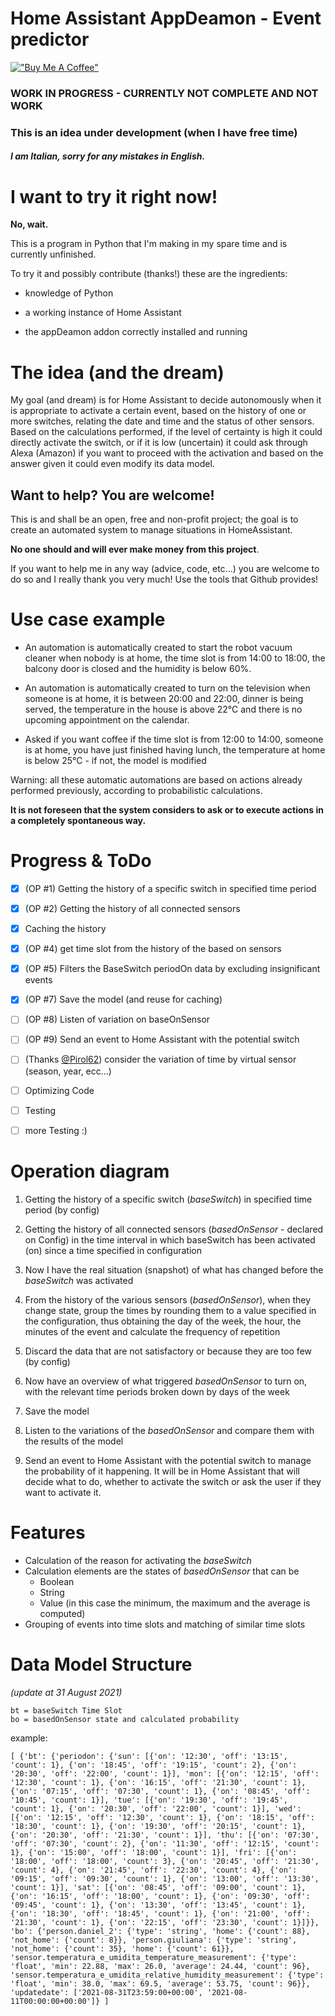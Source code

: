 # Home Assistant AppDeamon  - Event predictor

[!["Buy Me A Coffee"](https://www.buymeacoffee.com/assets/img/custom_images/orange_img.png)](https://www.buymeacoffee.com/dadaloop82)

### **WORK IN PROGRESS - CURRENTLY NOT COMPLETE AND NOT WORK**
### This is an idea under development (when I have free time)
#### *I am Italian, sorry for any mistakes in English.*

# I want to try it right now!
**No, wait.**

This is a program in Python that I'm making in my spare time and is currently unfinished.

To try it and possibly contribute (thanks!) these are the ingredients:

- knowledge of Python

- a working instance of Home Assistant
- the appDeamon addon correctly installed and running 

# The idea (and the dream)
My goal (and dream) is for Home Assistant to decide autonomously when it is appropriate to activate a certain event, based on the history of one or more switches, relating the date and time and the status of other sensors.
Based on the calculations performed, if the level of certainty is high it could directly activate the switch, or if it is low (uncertain) it could ask through Alexa (Amazon) if you want to proceed with the activation and based on the answer given it could even modify its data model.

## Want to help? You are welcome!
This is and shall be an open, free and non-profit project; the goal is to create an automated system to manage situations in HomeAssistant.

**No one should and will ever make money from this project**.

If you want to help me in any way (advice, code, etc...) you are welcome to do so and I really thank you very much!
Use the tools that Github provides!


# Use case example

- An automation is automatically created to start the robot vacuum cleaner when nobody is at home, the time slot is from 14:00 to 18:00, the balcony door is closed and the humidity is below 60%.

- An automation is automatically created to turn on the television when someone is at home, it is between 20:00 and 22:00, dinner is being served, the temperature in the house is above 22°C and there is no upcoming appointment on the calendar.

- Asked if you want coffee if the time slot is from 12:00 to 14:00, someone is at home, you have just finished having lunch, the temperature at home is below 25°C - if not, the model is modified 

Warning: all these automatic automations are based on actions already performed previously, according to probabilistic calculations. 

**It is not foreseen that the system considers to ask or to execute actions in a completely spontaneous way.**

# Progress & ToDo

- [x] (OP #1) Getting the history of a specific switch in specified time period 
- [x] (OP #2) Getting the history of all connected sensors 
- [x] Caching the history
- [x] (OP #4) get time slot from the history of the based on sensors
- [x] (OP #5) Filters the BaseSwitch periodOn data by excluding insignificant events
- [x] (OP #7) Save the model (and reuse for caching)
- [ ] (OP #8) Listen of variation on baseOnSensor
- [ ] (OP #9) Send an event to Home Assistant with the potential switch

- [ ] (Thanks [@Pirol62](https://github.com/dadaloop82/HASS_AppDeamon_SwitchPredictor/issues/1)) consider the variation of time by virtual sensor (season, year, ecc...)

- [ ] Optimizing Code
- [ ] Testing
- [ ] more Testing :)

# Operation diagram

1. Getting the history of a specific switch (*baseSwitch*) in specified time period (by config)

2. Getting the history of all connected sensors (*basedOnSensor* - declared on Config) in the time interval in which baseSwitch has been activated (on) since a time specified in configuration
3. Now I have the real situation (snapshot) of what has changed before the *baseSwitch* was activated
4. From the history of the various sensors (*basedOnSensor*), when they change state, group the times by rounding them to a value specified in the configuration, thus obtaining the day of the week, the hour, the minutes of the event and calculate the frequency of repetition
5. Discard the data that are not satisfactory or because they are too few (by config)
6. Now have an overview of what triggered *basedOnSensor* to turn on, with the relevant time periods broken down by days of the week
7. Save the model
8. Listen to the variations of the *basedOnSensor* and compare them with the results of the model
9. Send an event to Home Assistant with the potential switch to manage the probability of it happening. It will be in Home Assistant that will decide what to do, whether to activate the switch or ask the user if they want to activate it.

# Features

- Calculation of the reason for activating the *baseSwitch*
- Calculation elements are the states of *basedOnSensor* that can be
    - Boolean
    - String
    - Value (in this case the minimum, the maximum and the average is computed) 
- Grouping of events into time slots and matching of similar time slots


# Data Model Structure
*(update at 31 August 2021)*



    bt = baseSwitch Time Slot
    bo = basedOnSensor state and calculated probability



example:

```
[ {'bt': {'periodon': {'sun': [{'on': '12:30', 'off': '13:15', 'count': 1}, {'on': '18:45', 'off': '19:15', 'count': 2}, {'on': '20:30', 'off': '22:00', 'count': 1}], 'mon': [{'on': '12:15', 'off': '12:30', 'count': 1}, {'on': '16:15', 'off': '21:30', 'count': 1}, {'on': '07:15', 'off': '07:30', 'count': 1}, {'on': '08:45', 'off': '10:45', 'count': 1}], 'tue': [{'on': '19:30', 'off': '19:45', 'count': 1}, {'on': '20:30', 'off': '22:00', 'count': 1}], 'wed': [{'on': '12:15', 'off': '12:30', 'count': 1}, {'on': '18:15', 'off': '18:30', 'count': 1}, {'on': '19:30', 'off': '20:15', 'count': 1}, {'on': '20:30', 'off': '21:30', 'count': 1}], 'thu': [{'on': '07:30', 'off': '07:30', 'count': 2}, {'on': '11:30', 'off': '12:15', 'count': 1}, {'on': '15:00', 'off': '18:00', 'count': 1}], 'fri': [{'on': '18:00', 'off': '18:00', 'count': 3}, {'on': '20:45', 'off': '21:30', 'count': 4}, {'on': '21:45', 'off': '22:30', 'count': 4}, {'on': '09:15', 'off': '09:30', 'count': 1}, {'on': '13:00', 'off': '13:30', 'count': 1}], 'sat': [{'on': '08:45', 'off': '09:00', 'count': 1}, {'on': '16:15', 'off': '18:00', 'count': 1}, {'on': '09:30', 'off': '09:45', 'count': 1}, {'on': '13:30', 'off': '13:45', 'count': 1}, {'on': '18:30', 'off': '18:45', 'count': 1}, {'on': '21:00', 'off': '21:30', 'count': 1}, {'on': '22:15', 'off': '23:30', 'count': 1}]}}, 'bo': {'person.daniel_2': {'type': 'string', 'home': {'count': 88}, 'not_home': {'count': 8}}, 'person.giuliana': {'type': 'string', 'not_home': {'count': 35}, 'home': {'count': 61}}, 'sensor.temperatura_e_umidita_temperature_measurement': {'type': 'float', 'min': 22.88, 'max': 26.0, 'average': 24.44, 'count': 96}, 'sensor.temperatura_e_umidita_relative_humidity_measurement': {'type': 'float', 'min': 38.0, 'max': 69.5, 'average': 53.75, 'count': 96}}, 'updatedate': ['2021-08-31T23:59:00+00:00', '2021-08-11T00:00:00+00:00']} ]
```
